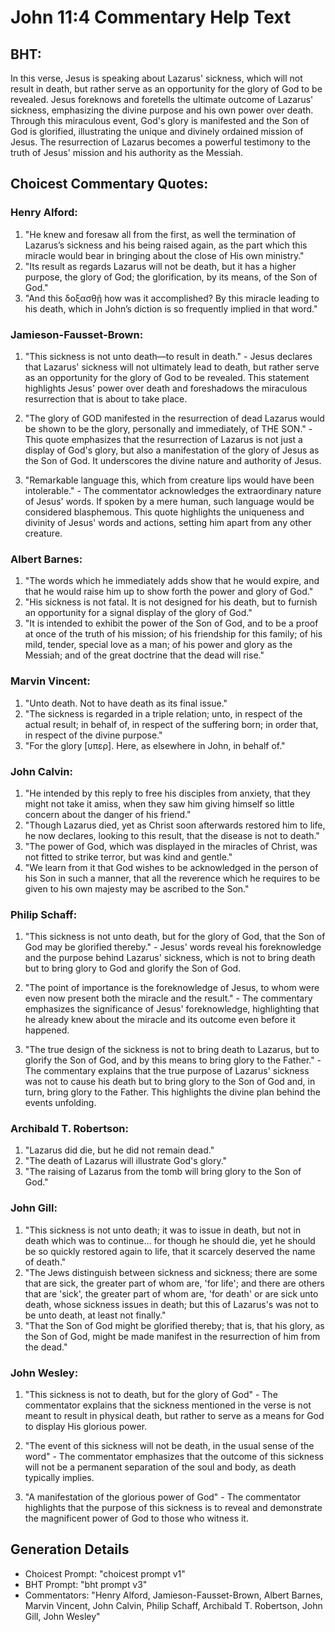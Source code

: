 # John 11:4 Commentary Help Text

## BHT:
In this verse, Jesus is speaking about Lazarus' sickness, which will not result in death, but rather serve as an opportunity for the glory of God to be revealed. Jesus foreknows and foretells the ultimate outcome of Lazarus' sickness, emphasizing the divine purpose and his own power over death. Through this miraculous event, God's glory is manifested and the Son of God is glorified, illustrating the unique and divinely ordained mission of Jesus. The resurrection of Lazarus becomes a powerful testimony to the truth of Jesus' mission and his authority as the Messiah.

## Choicest Commentary Quotes:
### Henry Alford:
1. "He knew and foresaw all from the first, as well the termination of Lazarus’s sickness and his being raised again, as the part which this miracle would bear in bringing about the close of His own ministry."
2. "Its result as regards Lazarus will not be death, but it has a higher purpose, the glory of God; the glorification, by its means, of the Son of God."
3. "And this δοξασθῇ how was it accomplished? By this miracle leading to his death, which in John’s diction is so frequently implied in that word."

### Jamieson-Fausset-Brown:
1. "This sickness is not unto death—to result in death." - Jesus declares that Lazarus' sickness will not ultimately lead to death, but rather serve as an opportunity for the glory of God to be revealed. This statement highlights Jesus' power over death and foreshadows the miraculous resurrection that is about to take place.

2. "The glory of GOD manifested in the resurrection of dead Lazarus would be shown to be the glory, personally and immediately, of THE SON." - This quote emphasizes that the resurrection of Lazarus is not just a display of God's glory, but also a manifestation of the glory of Jesus as the Son of God. It underscores the divine nature and authority of Jesus.

3. "Remarkable language this, which from creature lips would have been intolerable." - The commentator acknowledges the extraordinary nature of Jesus' words. If spoken by a mere human, such language would be considered blasphemous. This quote highlights the uniqueness and divinity of Jesus' words and actions, setting him apart from any other creature.

### Albert Barnes:
1. "The words which he immediately adds show that he would expire, and that he would raise him up to show forth the power and glory of God."
2. "His sickness is not fatal. It is not designed for his death, but to furnish an opportunity for a signal display of the glory of God."
3. "It is intended to exhibit the power of the Son of God, and to be a proof at once of the truth of his mission; of his friendship for this family; of his mild, tender, special love as a man; of his power and glory as the Messiah; and of the great doctrine that the dead will rise."

### Marvin Vincent:
1. "Unto death. Not to have death as its final issue."
2. "The sickness is regarded in a triple relation; unto, in respect of the actual result; in behalf of, in respect of the suffering born; in order that, in respect of the divine purpose."
3. "For the glory [υπερ]. Here, as elsewhere in John, in behalf of."

### John Calvin:
1. "He intended by this reply to free his disciples from anxiety, that they might not take it amiss, when they saw him giving himself so little concern about the danger of his friend."
2. "Though Lazarus died, yet as Christ soon afterwards restored him to life, he now declares, looking to this result, that the disease is not to death."
3. "The power of God, which was displayed in the miracles of Christ, was not fitted to strike terror, but was kind and gentle."
4. "We learn from it that God wishes to be acknowledged in the person of his Son in such a manner, that all the reverence which he requires to be given to his own majesty may be ascribed to the Son."

### Philip Schaff:
1. "This sickness is not unto death, but for the glory of God, that the Son of God may be glorified thereby." - Jesus' words reveal his foreknowledge and the purpose behind Lazarus' sickness, which is not to bring death but to bring glory to God and glorify the Son of God.

2. "The point of importance is the foreknowledge of Jesus, to whom were even now present both the miracle and the result." - The commentary emphasizes the significance of Jesus' foreknowledge, highlighting that he already knew about the miracle and its outcome even before it happened.

3. "The true design of the sickness is not to bring death to Lazarus, but to glorify the Son of God, and by this means to bring glory to the Father." - The commentary explains that the true purpose of Lazarus' sickness was not to cause his death but to bring glory to the Son of God and, in turn, bring glory to the Father. This highlights the divine plan behind the events unfolding.

### Archibald T. Robertson:
1. "Lazarus did die, but he did not remain dead." 
2. "The death of Lazarus will illustrate God's glory."
3. "The raising of Lazarus from the tomb will bring glory to the Son of God."

### John Gill:
1. "This sickness is not unto death; it was to issue in death, but not in death which was to continue... for though he should die, yet he should be so quickly restored again to life, that it scarcely deserved the name of death."
2. "The Jews distinguish between sickness and sickness; there are some that are sick, the greater part of whom are, 'for life'; and there are others that are 'sick', the greater part of whom are, 'for death' or are sick unto death, whose sickness issues in death; but this of Lazarus's was not to be unto death, at least not finally."
3. "That the Son of God might be glorified thereby; that is, that his glory, as the Son of God, might be made manifest in the resurrection of him from the dead."

### John Wesley:
1. "This sickness is not to death, but for the glory of God" - The commentator explains that the sickness mentioned in the verse is not meant to result in physical death, but rather to serve as a means for God to display His glorious power.

2. "The event of this sickness will not be death, in the usual sense of the word" - The commentator emphasizes that the outcome of this sickness will not be a permanent separation of the soul and body, as death typically implies.

3. "A manifestation of the glorious power of God" - The commentator highlights that the purpose of this sickness is to reveal and demonstrate the magnificent power of God to those who witness it.


## Generation Details
- Choicest Prompt: "choicest prompt v1"
- BHT Prompt: "bht prompt v3"
- Commentators: "Henry Alford, Jamieson-Fausset-Brown, Albert Barnes, Marvin Vincent, John Calvin, Philip Schaff, Archibald T. Robertson, John Gill, John Wesley"
